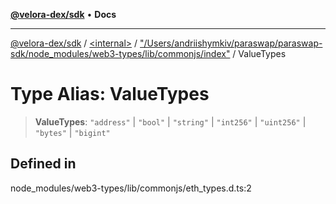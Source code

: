 [**@velora-dex/sdk**](../../../../README.md) • **Docs**

***

[@velora-dex/sdk](../../../../globals.md) / [\<internal\>](../../../README.md) / ["/Users/andriishymkiv/paraswap/paraswap-sdk/node\_modules/web3-types/lib/commonjs/index"](../README.md) / ValueTypes

# Type Alias: ValueTypes

> **ValueTypes**: `"address"` \| `"bool"` \| `"string"` \| `"int256"` \| `"uint256"` \| `"bytes"` \| `"bigint"`

## Defined in

node\_modules/web3-types/lib/commonjs/eth\_types.d.ts:2

